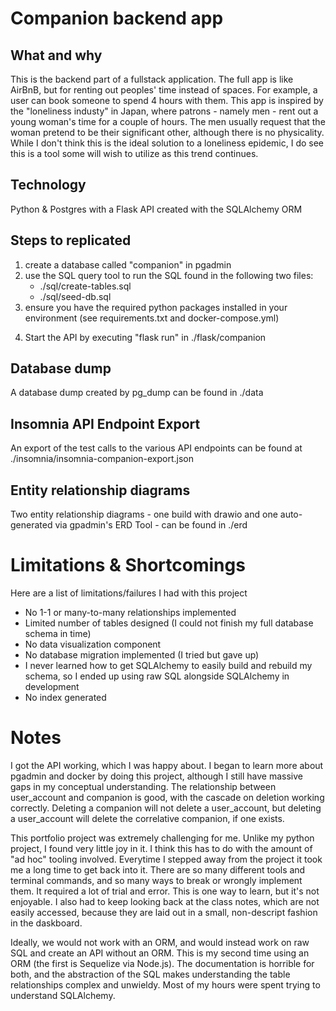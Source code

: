 # Companion backend app

## What and why
This is the backend part of a fullstack application. The full app is like AirBnB, but for renting out peoples' time instead of spaces. For example, a user can book someone to spend 4 hours with them. This app is inspired by the "loneliness industy" in Japan, where patrons - namely men - rent out a young woman's time for a couple of hours. The men usually request that the woman pretend to be their significant other, although there is no physicality. While I don't think this is the ideal solution to a loneliness epidemic, I do see this is a tool some will wish to utilize as this trend continues.

## Technology

Python & Postgres with a Flask API created with the SQLAlchemy ORM

## Steps to replicated

1. create a database called "companion" in pgadmin
2. use the SQL query tool to run the SQL found in the following two files:
   - ./sql/create-tables.sql
   - ./sql/seed-db.sql
3. ensure you have the required python packages installed in your environment (see requirements.txt and docker-compose.yml)

4) Start the API by executing "flask run" in ./flask/companion

## Database dump

A database dump created by pg_dump can be found in ./data

## Insomnia API Endpoint Export

An export of the test calls to the various API endpoints can be found at ./insomnia/insomnia-companion-export.json

## Entity relationship diagrams

Two entity relationship diagrams - one build with drawio and one auto-generated via gpadmin's ERD Tool - can be found in ./erd

# Limitations & Shortcomings

Here are a list of limitations/failures I had with this project

- No 1-1 or many-to-many relationships implemented
- Limited number of tables designed (I could not finish my full database schema in time)
- No data visualization component
- No database migration implemented (I tried but gave up)
- I never learned how to get SQLAlchemy to easily build and rebuild my schema, so I ended up using raw SQL alongside SQLAlchemy in development
- No index generated

# Notes

I got the API working, which I was happy about. I began to learn more about pgadmin and docker by doing this project, although I still have massive gaps in my conceptual understanding. The relationship between user_account and companion is good, with the cascade on deletion working correctly. Deleting a companion will not delete a user_account, but deleting a user_account will delete the correlative companion, if one exists.

This portfolio project was extremely challenging for me. Unlike my python project, I found very little joy in it. I think this has to do with the amount of "ad hoc" tooling involved. Everytime I stepped away from the project it took me a long time to get back into it. There are so many different tools and terminal commands, and so many ways to break or wrongly implement them. It required a lot of trial and error. This is one way to learn, but it's not enjoyable. I also had to keep looking back at the class notes, which are not easily accessed, because they are laid out in a small, non-descript fashion in the daskboard.

Ideally, we would not work with an ORM, and would instead work on raw SQL and create an API without an ORM. This is my second time using an ORM (the first is Sequelize via Node.js). The documentation is horrible for both, and the abstraction of the SQL makes understanding the table relationships complex and unwieldy. Most of my hours were spent trying to understand SQLAlchemy.

